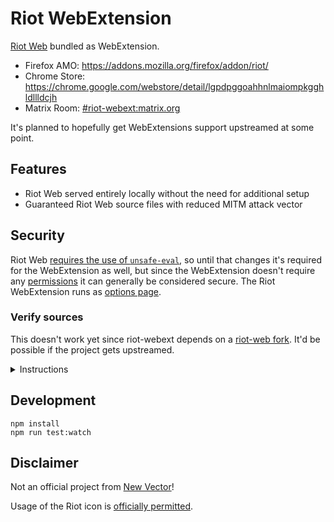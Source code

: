 # Riot WebExtension

[Riot Web](https://github.com/vector-im/riot-web) bundled as WebExtension.

- Firefox AMO: https://addons.mozilla.org/firefox/addon/riot/
- Chrome Store: https://chrome.google.com/webstore/detail/lgpdpggoahhnlmaiompkgghldllldcjh
- Matrix Room: [#riot-webext:matrix.org](https://matrix.to/#/#riot-webext:matrix)

It's planned to hopefully get WebExtensions support upstreamed at some point.

## Features

- Riot Web served entirely locally without the need for additional setup
- Guaranteed Riot Web source files with reduced MITM attack vector

## Security

Riot Web [requires the use of `unsafe-eval`](https://github.com/vector-im/riot-web/issues/3632), so until that changes it's required for the
WebExtension as well, but since the WebExtension doesn't require any [permissions](https://developer.mozilla.org/en-US/docs/Mozilla/Add-ons/WebExtensions/manifest.json/permissions) it can generally be considered secure. The Riot WebExtension runs as [options page](https://developer.mozilla.org/en-US/docs/Mozilla/Add-ons/WebExtensions/manifest.json/options_ui).


### Verify sources

This doesn't work yet since riot-webext depends on a [riot-web fork](https://github.com/stoically/riot-web). It'd be possible if the project gets upstreamed.

<details>
<summary>Instructions</summary>

-   Download [matching release from riot-web](https://github.com/vector-im/riot-web/releases) and extract its content into a folder named `riot-web` using `tar xzf`
-   Download the Add-on itself and extract its content into a folder named `riot-webext` using `unzip`
-   Compare the sha256sums by running `[[ $(cd riot-web && find . -type f \( -exec sha256sum {} \; \) | sha256sum) == $(cd riot-webext/riot && find . -type f \( -exec sha256sum {} \; \) | sha256sum) ]] && echo "OK" || echo "sha256sums do not match!"`
-   Responds with `OK` if the sha256sums match

</details>

## Development

```shell
npm install
npm run test:watch
```

## Disclaimer

Not an official project from [New Vector](https://vector.im/)!

Usage of the Riot icon is [officially permitted](https://matrix.to/#/!xYvNcQPhnkrdUmYczI:matrix.org/$lvRXRVIzCrv7RtFLYQmW5eAqImYQvMHDach_Rr1c6Hg?via=matrix.org&via=feneas.org&via=kde.org).